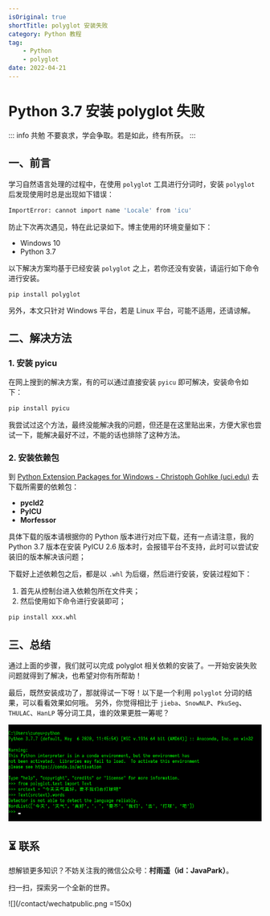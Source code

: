 ```yaml
---
isOriginal: true
shortTitle: polyglot 安装失败
category: Python 教程
tag:
    - Python
    - polyglot
date: 2022-04-21
---
```


# Python 3.7 安装 polyglot 失败

::: info 共勉
不要哀求，学会争取。若是如此，终有所获。
:::



## 一、前言

学习自然语言处理的过程中，在使用 `polyglot` 工具进行分词时，安装 `polyglot` 后发现使用时总是出现如下错误：

```bash
ImportError: cannot import name 'Locale' from 'icu'
```

防止下次再次遇见，特在此记录如下。博主使用的环境变量如下：

-   Windows 10
-   Python 3.7

以下解决方案均基于已经安装 `polyglot` 之上，若你还没有安装，请运行如下命令进行安装。

```shell
pip install polyglot
```

另外，本文只针对 Windows 平台，若是 Linux 平台，可能不适用，还请谅解。

## 二、解决方法

### 1. 安装 pyicu

在网上搜到的解决方案，有的可以通过直接安装 `pyicu` 即可解决，安装命令如下：

```bash
pip install pyicu
```

我尝试过这个方法，最终没能解决我的问题，但还是在这里贴出来，方便大家也尝试一下，能解决最好不过，不能的话也排除了这种方法。

### 2. 安装依赖包

到 [Python Extension Packages for Windows - Christoph Gohlke (uci.edu)](https://www.lfd.uci.edu/~gohlke/pythonlibs/) 去下载所需要的依赖包：

-   **pycld2**
-   **PyICU**
-   **Morfessor**

具体下载的版本请根据你的 Python 版本进行对应下载，还有一点请注意，我的 Python 3.7 版本在安装 PyICU 2.6 版本时，会报错平台不支持，此时可以尝试安装旧的版本解决该问题；

下载好上述依赖包之后，都是以 `.whl` 为后缀，然后进行安装，安装过程如下：

1.  首先从控制台进入依赖包所在文件夹；
2.  然后使用如下命令进行安装即可；

```bash
pip install xxx.whl
```

## 三、总结

通过上面的步骤，我们就可以完成 polyglot 相关依赖的安装了。一开始安装失败问题就得到了解决，也希望对你有所帮助！

最后，既然安装成功了，那就得试一下呀！以下是一个利用 `polyglot` 分词的结果，可以看看效果如何哦。
另外，你觉得相比于 `jieba`、`SnowNLP`、`PkuSeg`、`THULAC`、`HanLP` 等分词工具，谁的效果更胜一筹呢？

![](assets/71423640d214226a7ec32b1e87e0bb9f.webp)

## ⏳ 联系

想解锁更多知识？不妨关注我的微信公众号：**村雨遥（id：JavaPark）**。

扫一扫，探索另一个全新的世界。

![](/contact/wechatpublic.png =150x)

<Share colorful />